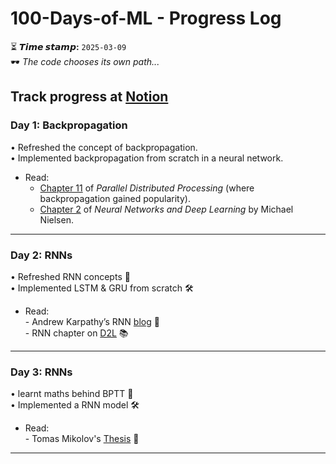 # 100-Days-of-ML - Progress Log
⏳ **𝙏𝙞𝙢𝙚 𝙨𝙩𝙖𝙢𝙥:** `2025-03-09`  
🕶️ *The code chooses its own path...*  

Track progress at [Notion](https://light-magnolia-fa3.notion.site/100DaysofML-1b0500643b73802a81bdfe1e9c40dd8b?pvs=74)
---
### **Day 1: Backpropagation**
• Refreshed the concept of backpropagation.  
• Implemented backpropagation from scratch in a neural network.  
- Read:  
    - <a href="https://stanford.edu/~jlmcc/papers/PDP/Volume%201/Chap8_PDP86.pdf" target="_blank">Chapter 11</a> of *Parallel Distributed Processing* (where backpropagation gained popularity).  
    - <a href="http://neuralnetworksanddeeplearning.com/chap2.html" taget="_blank">Chapter 2</a> of *Neural Networks and Deep Learning* by Michael Nielsen.  
---
### **Day 2: RNNs**  
• Refreshed RNN concepts 🔄  
• Implemented LSTM & GRU from scratch 🛠️  
- Read:  
      - Andrew Karpathy’s RNN [blog](http://karpathy.github.io/2015/05/21/rnn-effectiveness/) 📖  
      - RNN chapter on [D2L](https://d2l.ai/chapter_recurrent-neural-networks/index.html) 📚  
---
### **Day 3: RNNs**  
• learnt maths behind BPTT 🔄  
• Implemented a RNN model 🛠️  
- Read:  
      - Tomas Mikolov's [Thesis](https://www.fit.vut.cz/person/imikolov/public/rnnlm/thesis.pdf) 📖  



---  
